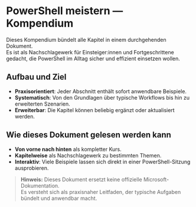 # PowerShell meistern — Kompendium

Dieses Kompendium bündelt alle Kapitel in einem durchgehenden Dokument.  
Es ist als Nachschlagewerk für Einsteiger:innen und Fortgeschrittene gedacht, die PowerShell im Alltag sicher und effizient einsetzen wollen.

## Aufbau und Ziel

- **Praxisorientiert**: Jeder Abschnitt enthält sofort anwendbare Beispiele.  
- **Systematisch**: Von den Grundlagen über typische Workflows bis hin zu erweiterten Szenarien.  
- **Erweiterbar**: Die Kapitel können beliebig ergänzt oder aktualisiert werden.

## Wie dieses Dokument gelesen werden kann

- **Von vorne nach hinten** als kompletter Kurs.  
- **Kapitelweise** als Nachschlagewerk zu bestimmten Themen.  
- **Interaktiv**: Viele Beispiele lassen sich direkt in einer PowerShell-Sitzung ausprobieren.

> **Hinweis:** Dieses Dokument ersetzt keine offizielle Microsoft-Dokumentation.  
> Es versteht sich als praxisnaher Leitfaden, der typische Aufgaben bündelt und anwendbar macht.
